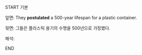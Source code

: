 START
기본

앞면:
They **postulated** a 500-year lifespan for a plastic container.


뒷면:
그들은 플라스틱 용기의 수명을 500년으로 가정했다.


해석:

<!--ID: 1734252693434-->
END